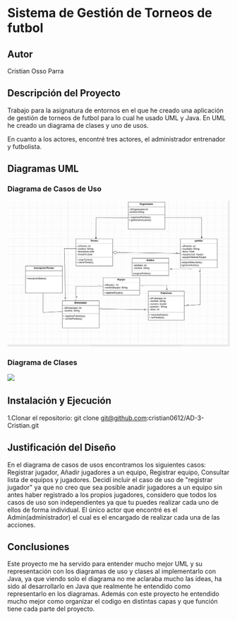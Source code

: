# Sistema de Gestión de Torneos de futbol

## Autor

Cristian Osso Parra

## Descripción del Proyecto

Trabajo para la asignatura de entornos en el que he creado una aplicación de gestión de torneos de futbol para lo cual he usado UML y Java. En UML he creado un diagrama de clases y uno de usos.

En cuanto a los actores, encontré tres actores, el administrador entrenador y futbolista.

## Diagramas UML

### Diagrama de Casos de Uso

<img src="img/diagrama-clases.png">

### Diagrama de Clases

<img src="img/diagrama-casos-usos.png">

## Instalación y Ejecución

1.Clonar el repositorio: git clone git@github.com:cristian0612/AD-3-Cristian.git

## Justificación del Diseño

En el diagrama de casos de usos encontramos los siguientes casos: Registrar jugador, Añadir jugadores a un equipo, Registrar equipo, Consultar lista de equipos y jugadores. Decidí incluir el caso de uso de "registrar jugador" ya que no creo que sea posible anadir jugadores a un equipo sin antes haber registrado a los propios jugadores, considero que todos los casos de uso son independientes ya que tu puedes realizar cada uno de ellos de forma individual. El único actor que encontré es el Admin(administrador) el cual es el encargado de realizar cada una de las acciones.

## Conclusiones

Este proyecto me ha servido para entender mucho mejor UML y su representación con los diagramas de uso y clases al implementarlo con Java, ya que viendo solo el diagrama no me aclaraba mucho las ideas, ha sido al desarrollarlo en Java que realmente he entendido como representarlo en los diagramas. Además con este proyecto he entendido mucho mejor como organizar el codigo en distintas capas y que función tiene cada parte del proyecto.
